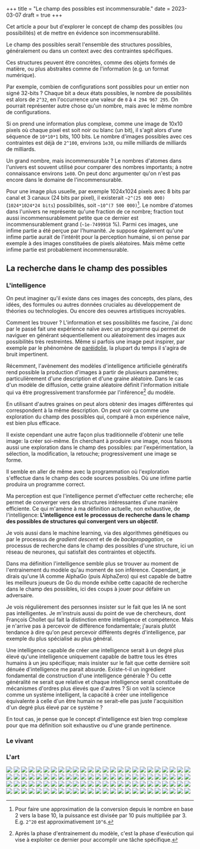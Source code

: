 +++
title = "Le champ des possibles est incommensurable."
date = 2023-03-07
draft = true
+++

Cet article a pour but d'explorer le concept de champ des possibles (ou possibilités) et de mettre en évidence son incommensurabilité.

Le champ des possibles serait l'ensemble des structures possibles, généralement ou dans un context avec des contraintes spécifiques.

Ces structures peuvent être concrètes, comme des objets formés de matière, ou plus abstraites comme de l'information (e.g. un format numérique).

Par exemple, combien de configurations sont possibles pour un entier non signé 32-bits ? Chaque bit a deux états possibles, le nombre de possibilités est alors de `2^32`, en l'occurrence une valeur de `0` à `4 294 967 295`. On pourrait représenter autre chose qu'un nombre, mais avec le même nombre de configurations.

Si on prend une information plus complexe, comme une image de 10x10 pixels où chaque pixel est soit noir ou blanc (un bit), il s'agit alors d'une séquence de `10*10*1` bits, 100 bits. Le nombre d'images possibles avec ces contraintes est déjà de `2^100`, environs `1e30`, ou mille milliards de milliards de milliards.

Un grand nombre, mais incommensurable ? Le nombres d'atomes dans l'univers est souvent utilisé pour comparer des nombres importants; à notre connaissance environs `1e80`. On peut donc argumenter qu'on n'est pas encore dans le domaine de l'incommensurable.

Pour une image plus usuelle, par exemple 1024x1024 pixels avec 8 bits par canal et 3 canaux (24 bits par pixel), il existerait `~2^(25 000 000)` (`1024*1024*24 bits`) possibilités, soit `~10^(7 500 000)`[^1]. Le nombre d'atomes dans l'univers ne représente qu'une fraction de ce nombre; fraction tout aussi incommensurablement petite que ce dernier est incommensurablement grand (`~1e-7499918` %). Parmi ces images, une infime partie a été perçue par l'humanité. Je suppose également qu'une infime partie aurait de l'intérêt pour la perception humaine, si on pense par exemple à des images constituées de pixels aléatoires. Mais même cette infime partie est probablement incommensurable.

[^1]: Pour faire une approximation de la conversion depuis le nombre en base 2 vers la base 10, la puissance est divisée par 10 puis multipliée par 3. E.g. `2^20` est approximativement `10^6`.

## La recherche dans le champ des possibles

### L'intelligence

On peut imaginer qu'il existe dans ces images des concepts, des plans, des idées, des formules ou autres données cruciales au développement de théories ou technologies. Ou encore des oeuvres artistiques incroyables.

Comment les trouver ? L'information et ses possibilités me fascine, j'ai donc par le passé fait une expérience naïve avec un programme qui permet de naviguer en générant séquentiellement ou aléatoirement des images aux possibilités très restreintes. Même si parfois une image peut inspirer, par exemple par le phénomène de [paréidolie](https://fr.wikipedia.org/wiki/Par%C3%A9idolie), la plupart du temps il s'agira de bruit impertinent.

Récemment, l'avènement des modèles d'intelligence artificielle génératifs rend possible la production d'images à partir de plusieurs paramètres; particulièrement d'une description et d'une graine aléatoire. Dans le cas d'un modèle de diffusion, cette graine aléatoire définit l'information initiale qui va être progressivement transformée par l'inférence[^2] du modèle.

[^2]: Après la phase d'entrainement du modèle, c'est la phase d'exécution qui vise à exploiter ce dernier pour accomplir une tâche spécifique.

En utilisant d'autres graines on peut alors obtenir des images différentes qui correspondent à la même description. On peut voir ça comme une exploration du champ des possibles qui, comparé à mon expérience naïve, est bien plus efficace. 

Il existe cependant une autre façon plus traditionnelle d'obtenir une telle image: la créer soi-même. En cherchant à produire une image, nous faisons aussi une exploration dans le champ des possibles: par l'expérimentation, la sélection, la modification, la retouche; progressivement une image se forme.

Il semble en aller de même avec la programmation où l'exploration s'effectue dans le champ des code sources possibles. Où une infime partie produira un programme correct.

Ma perception est que l'intelligence permet d'effectuer cette recherche; elle permet de converger vers des structures intéressantes d'une manière efficiente. Ce qui m'amène à ma définition actuelle, non exhaustive, de l'intelligence: **L'intelligence est le processus de recherche dans le champ des possibles de structures qui convergent vers un objectif.**

Je vois aussi dans le machine learning, via des algorithmes génétiques ou par le processus de *gradient descent* et de de *backpropagation*, ce processus de recherche dans le champ des possibles d'une structure, ici un réseau de neurones, qui satisfait des contraintes et objectifs. 

Dans ma définition l'intelligence semble plus se trouver au moment de l'entrainement du modèle qu'au moment de son inférence. Cependant, je dirais qu'une IA comme AlphaGo (puis AlphaZero) qui est capable de battre les meilleurs joueurs de Go du monde exhibe cette capacité de recherche dans le champ des possibles, ici des coups à jouer pour défaire un adversaire.

Je vois régulièrement des personnes insister sur le fait que les IA ne sont pas intelligentes. Je m'instruis aussi du point de vue de chercheurs, dont François Chollet qui fait la distinction entre intelligence et compétence. Mais je n'arrive pas à percevoir de différence fondamentale; j'aurais plutôt tendance à dire qu'on peut percevoir différents degrés d'intelligence, par exemple du plus spécialisé au plus général. 

Une intelligence capable de créer une intelligence serait à un degré plus élevé qu'une intelligence uniquement capable de battre tous les êtres humains à un jeu spécifique; mais insister sur le fait que cette dernière soit dénuée d'intelligence me parait absurde. Existe-t-il un ingrédient fondamental de construction d'une intelligence générale ? Ou cette généralité ne serait que relative et chaque intelligence serait constituée de mécanismes d'ordres plus élevés que d'autres ? Si on voit la science comme un système intelligent, la capacité à créer une intelligence équivalente à celle d'un être humain ne serait-elle pas juste l'acquisition d'un degré plus élevé par ce système ?

En tout cas, je pense que le concept d'intelligence est bien trop complexe pour que ma définition soit exhaustive ou d'une grande pertinence.

### Le vivant

### L'art

![](images/001.png)
![](images/002.png)
![](images/003.png)
![](images/004.png)
![](images/005.png)
![](images/006.png)
![](images/007.png)
![](images/008.png)
![](images/009.png)
![](images/010.png)
![](images/011.png)
![](images/012.png)
![](images/013.png)
![](images/014.png)
![](images/015.png)
![](images/016.png)
![](images/017.png)
![](images/018.png)
![](images/019.png)
![](images/020.png)
![](images/021.png)
![](images/022.png)
![](images/023.png)
![](images/024.png)
![](images/025.png)
![](images/026.png)
![](images/027.png)
![](images/028.png)
![](images/029.png)
![](images/030.png)
![](images/031.png)
![](images/032.png)
![](images/033.png)
![](images/034.png)
![](images/035.png)
![](images/036.png)
![](images/037.png)
![](images/038.png)
![](images/039.png)
![](images/040.png)
![](images/041.png)
![](images/042.png)
![](images/043.png)
![](images/044.png)
![](images/045.png)
![](images/046.png)
![](images/047.png)
![](images/048.png)
![](images/049.png)
![](images/050.png)
![](images/051.png)
![](images/052.png)
![](images/053.png)
![](images/054.png)
![](images/055.png)
![](images/056.png)
![](images/057.png)
![](images/058.png)
![](images/059.png)
![](images/060.png)
![](images/061.png)
![](images/062.png)
![](images/063.png)
![](images/064.png)
![](images/065.png)
![](images/066.png)
![](images/067.png)
![](images/068.png)
![](images/069.png)
![](images/070.png)
![](images/071.png)
![](images/072.png)
![](images/073.png)
![](images/074.png)
![](images/075.png)
![](images/076.png)
![](images/077.png)
![](images/078.png)
![](images/079.png)
![](images/080.png)
![](images/081.png)
![](images/082.png)
![](images/083.png)
![](images/084.png)
![](images/085.png)
![](images/086.png)
![](images/087.png)
![](images/088.png)
![](images/089.png)
![](images/090.png)
![](images/091.png)
![](images/092.png)
![](images/093.png)
![](images/094.png)
![](images/095.png)
![](images/096.png)
![](images/097.png)
![](images/098.png)
![](images/099.png)
![](images/100.png)
